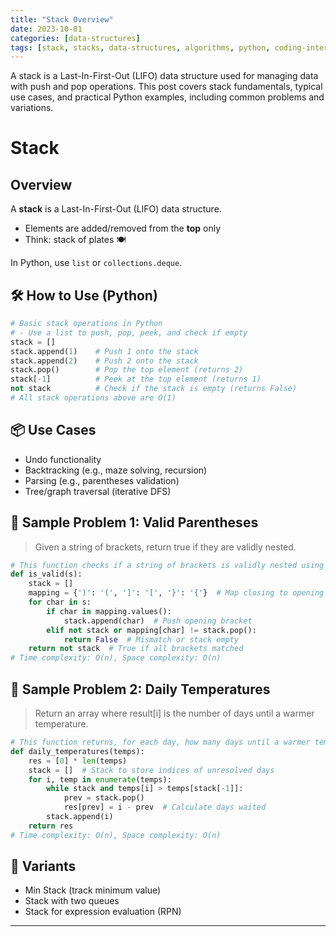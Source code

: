 ```yaml
---
title: "Stack Overview"
date: 2023-10-01
categories: [data-structures]
tags: [stack, stacks, data-structures, algorithms, python, coding-interview, leetcode, tutorial, guide, programming, LIFO, problem-solving, big-o, time-complexity, parsing, recursion]
---
```


A stack is a Last-In-First-Out (LIFO) data structure used for managing data with push and pop operations. This post covers stack fundamentals, typical use cases, and practical Python examples, including common problems and variations.

# Stack

## Overview

A **stack** is a Last-In-First-Out (LIFO) data structure.

- Elements are added/removed from the **top** only
- Think: stack of plates 🍽️

In Python, use `list` or `collections.deque`.

## 🛠️ How to Use (Python)

```python
# Basic stack operations in Python
# - Use a list to push, pop, peek, and check if empty
stack = []
stack.append(1)    # Push 1 onto the stack
stack.append(2)    # Push 2 onto the stack
stack.pop()        # Pop the top element (returns 2)
stack[-1]          # Peek at the top element (returns 1)
not stack          # Check if the stack is empty (returns False)
# All stack operations above are O(1)
```

## 📦 Use Cases

- Undo functionality
- Backtracking (e.g., maze solving, recursion)
- Parsing (e.g., parentheses validation)
- Tree/graph traversal (iterative DFS)

## 📘 Sample Problem 1: Valid Parentheses

> Given a string of brackets, return true if they are validly nested.

```python
# This function checks if a string of brackets is validly nested using a stack.
def is_valid(s):
    stack = []
    mapping = {')': '(', ']': '[', '}': '{'}  # Map closing to opening brackets
    for char in s:
        if char in mapping.values():
            stack.append(char)  # Push opening bracket
        elif not stack or mapping[char] != stack.pop():
            return False  # Mismatch or stack empty
    return not stack  # True if all brackets matched
# Time complexity: O(n), Space complexity: O(n)
```

## 📘 Sample Problem 2: Daily Temperatures

> Return an array where result[i] is the number of days until a warmer temperature.

```python
# This function returns, for each day, how many days until a warmer temperature.
def daily_temperatures(temps):
    res = [0] * len(temps)
    stack = []  # Stack to store indices of unresolved days
    for i, temp in enumerate(temps):
        while stack and temps[i] > temps[stack[-1]]:
            prev = stack.pop()
            res[prev] = i - prev  # Calculate days waited
        stack.append(i)
    return res
# Time complexity: O(n), Space complexity: O(n)
```

## 🔁 Variants

- Min Stack (track minimum value)
- Stack with two queues
- Stack for expression evaluation (RPN)

---

